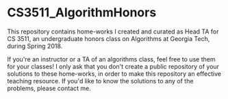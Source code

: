 # CS3511_AlgorithmHonors
This repository contains home-works I created and curated as Head TA for CS 3511,
an undergraduate honors class on Algorithms at Georgia Tech, during Spring 2018.

If you're an instructor or a TA of an algorithms class, feel free to use them
for your classes! I only ask that you don't create a public repository of your
solutions to these home-works, in order to make this repository an effective
teaching resource. If you'd like to know the solutions to any of the problems,
please contact me.
